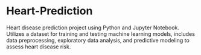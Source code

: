 # Heart-Prediction
Heart disease prediction project using Python and Jupyter Notebook. Utilizes a dataset for training and testing machine learning models, includes data preprocessing, exploratory data analysis, and predictive modeling to assess heart disease risk.
